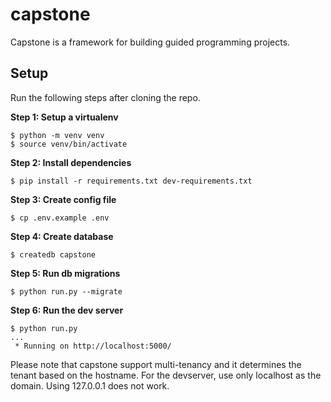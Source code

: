 # capstone
Capstone is a framework for building guided programming projects.

## Setup

Run the following steps after cloning the repo.

**Step 1: Setup a virtualenv**

```
$ python -m venv venv
$ source venv/bin/activate
```

**Step 2: Install dependencies**

```
$ pip install -r requirements.txt dev-requirements.txt
```

**Step 3: Create config file**

```
$ cp .env.example .env
```

**Step 4: Create database**

```
$ createdb capstone
```

**Step 5: Run db migrations**

```
$ python run.py --migrate
```

**Step 6: Run the dev server**

```
$ python run.py
...
 * Running on http://localhost:5000/
```

Please note that capstone support multi-tenancy and it determines the tenant based on the hostname. For the devserver, use only localhost as the domain. Using 127.0.0.1 does not work.
